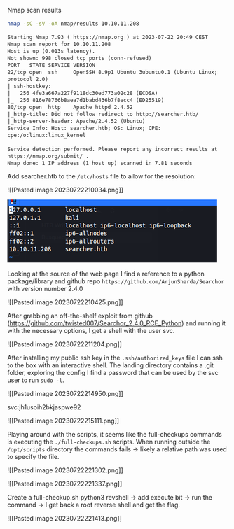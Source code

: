 Nmap scan results

```bash
nmap -sC -sV -oA nmap/results 10.10.11.208
```

```
Starting Nmap 7.93 ( https://nmap.org ) at 2023-07-22 20:49 CEST
Nmap scan report for 10.10.11.208
Host is up (0.013s latency).
Not shown: 998 closed tcp ports (conn-refused)
PORT   STATE SERVICE VERSION
22/tcp open  ssh     OpenSSH 8.9p1 Ubuntu 3ubuntu0.1 (Ubuntu Linux; protocol 2.0)
| ssh-hostkey: 
|   256 4fe3a667a227f9118dc30ed773a02c28 (ECDSA)
|_  256 816e78766b8aea7d1babd436b7f8ecc4 (ED25519)
80/tcp open  http    Apache httpd 2.4.52
|_http-title: Did not follow redirect to http://searcher.htb/
|_http-server-header: Apache/2.4.52 (Ubuntu)
Service Info: Host: searcher.htb; OS: Linux; CPE: cpe:/o:linux:linux_kernel

Service detection performed. Please report any incorrect results at https://nmap.org/submit/ .
Nmap done: 1 IP address (1 host up) scanned in 7.81 seconds
```

Add searcher.htb to the `/etc/hosts` file to allow for the resolution:

![[Pasted image 20230722210034.png]]

![Hosts File](Pasted_image_20230722210034.png)


Looking at the source of the web page I find a reference to a python package/library and github repo `https://github.com/ArjunSharda/Searchor` with version number 2.4.0

![[Pasted image 20230722210425.png]]


After grabbing an off-the-shelf exploit from github (https://github.com/twisted007/Searchor_2.4.0_RCE_Python) and running it with the necessary options, I get a shell with the user svc.

![[Pasted image 20230722211204.png]]

After installing my public ssh key in the `.ssh/authorized_keys` file I can ssh to the box with an interactive shell.
The landing directory contains a .git folder, exploring the config I find a password that can be used by the svc user to run `sudo -l`.

![[Pasted image 20230722214950.png]]

svc:jh1usoih2bkjaspwe92

![[Pasted image 20230722215111.png]]

Playing around with the scripts, it seems like the full-checkups commands is executing the `./full-checkups.sh` scripts.
When running outside the `/opt/scripts` directory the commands fails -> likely a relative path was used to specify the file.

![[Pasted image 20230722221302.png]]

![[Pasted image 20230722221337.png]]

Create a full-checkup.sh python3 revshell -> add execute bit -> run the command -> I get back a root reverse shell and get the flag.

![[Pasted image 20230722221413.png]]
